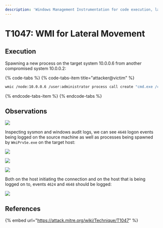 ```yaml
---
description: 'Windows Management Instrumentation for code execution, lateral movement.'
---
```


# T1047: WMI for Lateral Movement

## Execution

Spawning a new process on the target system 10.0.0.6 from another compromised system 10.0.0.2:

{% code-tabs %}
{% code-tabs-item title="attacker@victim" %}
```bash
wmic /node:10.0.0.6 /user:administrator process call create "cmd.exe /c calc"
```
{% endcode-tabs-item %}
{% endcode-tabs %}

## Observations

![](../../.gitbook/assets/wmic-calc.png)

Inspecting sysmon and windows audit logs, we can see `4648` logon events being logged on the source machine as well as processes being spawned by `WmiPrvSe.exe` on the target host:

![](../../.gitbook/assets/wmic-create-cmdline.png)

![](../../.gitbook/assets/wmic-logon.png)

![](../../.gitbook/assets/wmic-spawn.png)

Both on the host initiating the connection and on the host that is being logged on to, events `4624` and `4648` should be logged:

![](../../.gitbook/assets/wmi-logons.png)

## References

{% embed url="https://attack.mitre.org/wiki/Technique/T1047" %}

